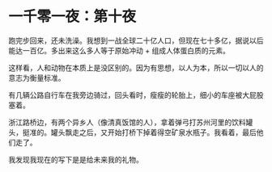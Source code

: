 # 一千零一夜：第十夜

跑完步回来，还未洗澡。我想到一战全球二十亿人口，但现在七十多亿，据说以后能达一百亿。多出来这么多人等于原始冲动 + 组成人体蛋白质的元素。

这样看，人和动物在本质上是没区别的。因为有思想，以人为本，所以一切以人的意志为衡量标准。

有几辆公路自行车在我旁边骑过，回头看时，瘦瘦的轮胎上，细小的车座被大屁股塞着。

浙江路桥边，有两个异乡人（像清真饭馆的人），拿着弹弓打苏州河里的饮料罐头，挺准的。罐头飘走之后，又开始打桥下掉着得空矿泉水瓶子。我看着，最后他们走了。

我发现我现在的写下是是给未来我的礼物。
